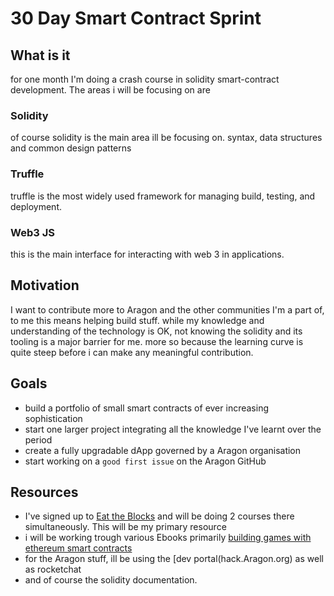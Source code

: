 # 30 Day Smart Contract Sprint

## What is it

for one month I'm doing a crash course in solidity smart-contract development. The areas i will be focusing on are

### Solidity

of course solidity is the main area ill be focusing on. syntax, data structures and common design patterns

### Truffle

truffle is the most widely used framework for managing build, testing, and deployment.

### Web3 JS

this is the main interface for interacting with web 3 in applications.

## Motivation

I want to contribute more to Aragon and the other communities I'm a part of, to me this means helping build stuff. while my knowledge and understanding of the technology is OK, not knowing the solidity and its tooling is a major barrier for me. more so because the learning curve is quite steep before i can make any meaningful contribution.

## Goals

- build a portfolio of small smart contracts of ever increasing sophistication
- start one larger project integrating all the knowledge I've learnt over the period
- create a fully upgradable dApp governed by a Aragon organisation
- start working on a `good first issue` on the Aragon GitHub

## Resources

- I've signed up to [Eat the Blocks](https://eattheblocks-pro.teachable.com/) and will be doing 2 courses there simultaneously. This will be my primary resource
- i will be working trough various Ebooks primarily [building games with ethereum smart contracts]()
- for the Aragon stuff, ill be using the [dev portal(hack.Aragon.org) as well as rocketchat
- and of course the solidity documentation.
